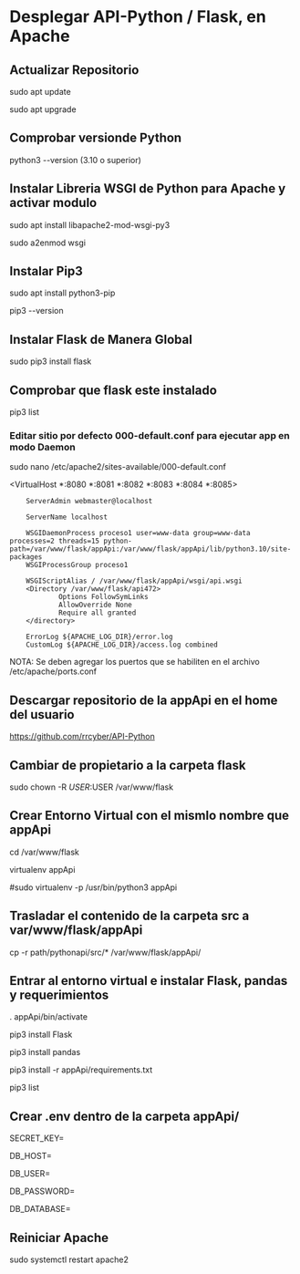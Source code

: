 # Desplegar API-Python / Flask, en Apache

## Actualizar Repositorio
sudo apt update

sudo apt upgrade

## Comprobar versionde Python
python3 --version (3.10 o superior)

## Instalar Libreria WSGI de Python para Apache y activar modulo
sudo apt install libapache2-mod-wsgi-py3

sudo a2enmod wsgi

## Instalar Pip3
sudo apt install python3-pip

pip3 --version

## Instalar Flask de Manera Global
sudo pip3 install flask

## Comprobar que flask este instalado
pip3 list

### Editar sitio por defecto 000-default.conf para ejecutar app en modo Daemon
sudo nano /etc/apache2/sites-available/000-default.conf

<VirtualHost *:8080 *:8081 *:8082 *:8083 *:8084 *:8085>

        ServerAdmin webmaster@localhost

        ServerName localhost
        
        WSGIDaemonProcess proceso1 user=www-data group=www-data processes=2 threads=15 python-path=/var/www/flask/appApi:/var/www/flask/appApi/lib/python3.10/site-packages
        WSGIProcessGroup proceso1

        WSGIScriptAlias / /var/www/flask/appApi/wsgi/api.wsgi
        <Directory /var/www/flask/api472>
                Options FollowSymLinks
                AllowOverride None
                Require all granted
        </directory>

        ErrorLog ${APACHE_LOG_DIR}/error.log
        CustomLog ${APACHE_LOG_DIR}/access.log combined

</VirtualHost>

NOTA: Se deben agregar los puertos que se habiliten en el archivo /etc/apache/ports.conf

## Descargar repositorio de la appApi en el home del usuario
https://github.com/rrcyber/API-Python

## Cambiar de propietario a la carpeta flask
sudo chown -R $USER:$USER /var/www/flask

## Crear Entorno Virtual con el mismlo nombre que appApi

cd /var/www/flask

virtualenv appApi

#sudo virtualenv -p /usr/bin/python3 appApi

## Trasladar el contenido de la carpeta src a var/www/flask/appApi

cp -r path/pythonapi/src/* /var/www/flask/appApi/

## Entrar al entorno virtual e instalar Flask, pandas y requerimientos

. appApi/bin/activate

pip3 install Flask

pip3 install pandas

pip3 install -r appApi/requirements.txt

pip3 list

## Crear .env dentro de la carpeta appApi/
SECRET_KEY=

DB_HOST=

DB_USER=

DB_PASSWORD=

DB_DATABASE=

## Reiniciar Apache
sudo systemctl restart apache2
